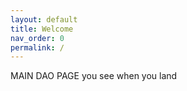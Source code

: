 ```yaml
---
layout: default
title: Welcome
nav_order: 0
permalink: /
---
```


MAIN DAO PAGE you see when you land